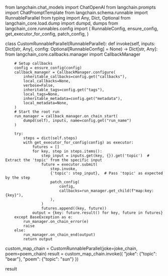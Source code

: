 from langchain.chat_models import ChatOpenAI
from langchain.prompts import ChatPromptTemplate
from langchain.schema.runnable import RunnableParallel
from typing import Any, Dict, Optional
from langchain_core.load.dump import dumpd, dumps
from langchain_core.runnables.config import (
    RunnableConfig,
    ensure_config,
    get_executor_for_config,
    patch_config,
)

class CustomRunnableParallel(RunnableParallel):
    def invoke(self, inputs: Dict[str, Any], config: Optional[RunnableConfig] = None) -> Dict[str, Any]:
        from langchain_core.callbacks.manager import CallbackManager

        # Setup callbacks
        config = ensure_config(config)
        callback_manager = CallbackManager.configure(
            inheritable_callbacks=config.get("callbacks"),
            local_callbacks=None,
            verbose=False,
            inheritable_tags=config.get("tags"),
            local_tags=None,
            inheritable_metadata=config.get("metadata"),
            local_metadata=None,
        )
        # Start the root run
        run_manager = callback_manager.on_chain_start(
            dumpd(self), inputs, name=config.get("run_name")
        )

        try:
            steps = dict(self.steps)
            with get_executor_for_config(config) as executor:
                futures = []
                for key, step in steps.items():
                    step_input = inputs.get(key, {}).get('topic')  # Extract the 'topic' from the specific input
                    future = executor.submit(
                        step.invoke,
                        {'topic': step_input},  # Pass 'topic' as expected by the step
                        patch_config(
                            config,
                            callbacks=run_manager.get_child(f"map:key:{key}"),
                        ),
                    )
                    futures.append((key, future))
                output = {key: future.result() for key, future in futures}
        except BaseException as e:
            run_manager.on_chain_error(e)
            raise
        else:
            run_manager.on_chain_end(output)
            return output



custom_map_chain = CustomRunnableParallel(joke=joke_chain, poem=poem_chain)
result = custom_map_chain.invoke({
    "joke": {"topic": "bear"},
    "poem": {"topic": "sun"}
})

result
